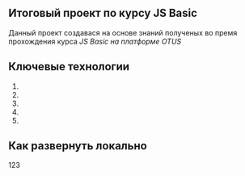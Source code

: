 ## Итоговый проект по курсу JS Basic
Данный проект создавася на основе знаний полученых во премя прохождения курса _JS Basic на платформе OTUS_
## Ключевые технологии

1.
2.
3.
4.
5. 
## Как развернуть локально
   123